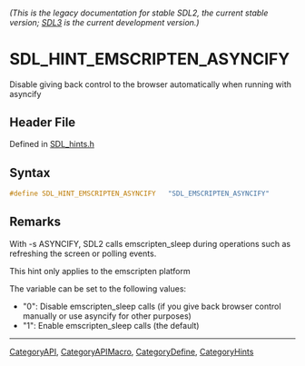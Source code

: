 ###### (This is the legacy documentation for stable SDL2, the current stable version; [SDL3](https://wiki.libsdl.org/SDL3/) is the current development version.)
# SDL_HINT_EMSCRIPTEN_ASYNCIFY

Disable giving back control to the browser automatically when running with asyncify

## Header File

Defined in [SDL_hints.h](https://github.com/libsdl-org/SDL/blob/SDL2/include/SDL_hints.h)

## Syntax

```c
#define SDL_HINT_EMSCRIPTEN_ASYNCIFY   "SDL_EMSCRIPTEN_ASYNCIFY"
```

## Remarks

With -s ASYNCIFY, SDL2 calls emscripten_sleep during operations such as
refreshing the screen or polling events.

This hint only applies to the emscripten platform

The variable can be set to the following values:

- "0": Disable emscripten_sleep calls (if you give back browser control
  manually or use asyncify for other purposes)
- "1": Enable emscripten_sleep calls (the default)

----
[CategoryAPI](CategoryAPI), [CategoryAPIMacro](CategoryAPIMacro), [CategoryDefine](CategoryDefine), [CategoryHints](CategoryHints)


